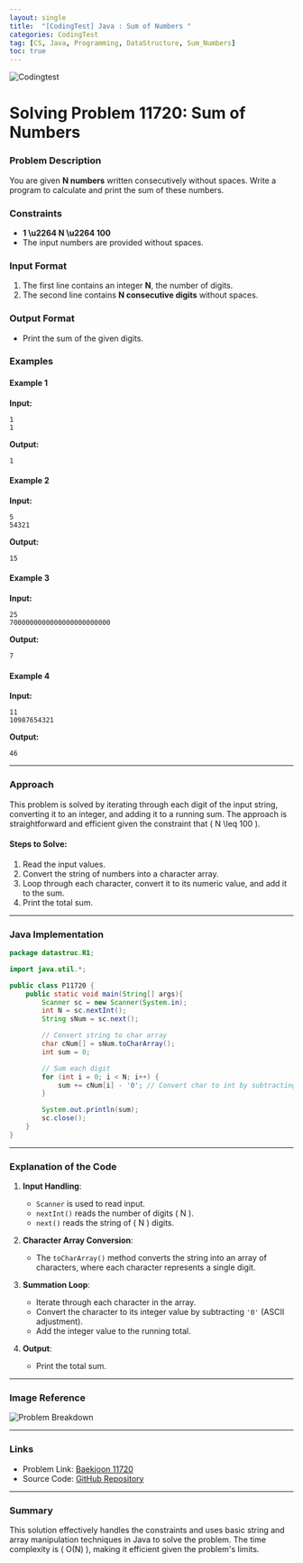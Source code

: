 ```yaml
---
layout: single
title:  "[CodingTest] Java : Sum of Numbers "
categories: CodingTest
tag: [CS, Java, Programming, DataStructure, Sum_Numbers]
toc: true
---
```


![Codingtest]({{site.urls}}/assets/images/2024-08-28-PrintingaStringinJava/2.png)


# Solving Problem 11720: Sum of Numbers

### Problem Description
You are given **N numbers** written consecutively without spaces. Write a program to calculate and print the sum of these numbers.

### Constraints
- **1 \u2264 N \u2264 100**
- The input numbers are provided without spaces.

### Input Format
1. The first line contains an integer **N**, the number of digits.
2. The second line contains **N consecutive digits** without spaces.

### Output Format
- Print the sum of the given digits.

### Examples
#### Example 1
**Input:**
```
1
1
```
**Output:**
```
1
```

#### Example 2
**Input:**
```
5
54321
```
**Output:**
```
15
```

#### Example 3
**Input:**
```
25
7000000000000000000000000
```
**Output:**
```
7
```

#### Example 4
**Input:**
```
11
10987654321
```
**Output:**
```
46
```

---

### Approach
This problem is solved by iterating through each digit of the input string, converting it to an integer, and adding it to a running sum. The approach is straightforward and efficient given the constraint that \( N \leq 100 \).

#### Steps to Solve:
1. Read the input values.
2. Convert the string of numbers into a character array.
3. Loop through each character, convert it to its numeric value, and add it to the sum.
4. Print the total sum.

---

### Java Implementation
```java
package datastruc.R1;

import java.util.*;

public class P11720 {
    public static void main(String[] args){
        Scanner sc = new Scanner(System.in);
        int N = sc.nextInt();
        String sNum = sc.next();

        // Convert string to char array
        char cNum[] = sNum.toCharArray();
        int sum = 0;

        // Sum each digit
        for (int i = 0; i < N; i++) {
            sum += cNum[i] - '0'; // Convert char to int by subtracting '0'
        }

        System.out.println(sum);
        sc.close();
    }
}
```

---

### Explanation of the Code
1. **Input Handling**:
   - `Scanner` is used to read input.
   - `nextInt()` reads the number of digits \( N \).
   - `next()` reads the string of \( N \) digits.

2. **Character Array Conversion**:
   - The `toCharArray()` method converts the string into an array of characters, where each character represents a single digit.

3. **Summation Loop**:
   - Iterate through each character in the array.
   - Convert the character to its integer value by subtracting `'0'` (ASCII adjustment).
   - Add the integer value to the running total.

4. **Output**:
   - Print the total sum.

---

### Image Reference
![Problem Breakdown](file-path/IMG_47B1A92411D1-1.jpeg)

---

### Links
- Problem Link: [Baekjoon 11720](https://www.acmicpc.net/problem/11720)
- Source Code: [GitHub Repository](https://github.com/maxkim77/javaalgo)

---

### Summary
This solution effectively handles the constraints and uses basic string and array manipulation techniques in Java to solve the problem. The time complexity is \( O(N) \), making it efficient given the problem's limits.
